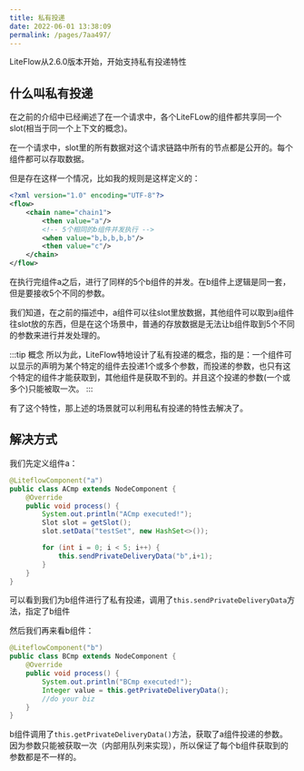 ```yaml
---
title: 私有投递
date: 2022-06-01 13:38:09
permalink: /pages/7aa497/
---
```


LiteFlow从2.6.0版本开始，开始支持私有投递特性



## 什么叫私有投递

在之前的介绍中已经阐述了在一个请求中，各个LiteFLow的组件都共享同一个slot(相当于同一个上下文的概念)。

在一个请求中，slot里的所有数据对这个请求链路中所有的节点都是公开的。每个组件都可以存取数据。

但是存在这样一个情况，比如我的规则是这样定义的：

```xml {6}
<?xml version="1.0" encoding="UTF-8"?>
<flow>
    <chain name="chain1">
        <then value="a"/>
        <!-- 5个相同的b组件并发执行 -->
        <when value="b,b,b,b,b"/>
        <then value="c"/>
    </chain>
</flow>
```

在执行完组件a之后，进行了同样的5个b组件的并发。在b组件上逻辑是同一套，但是要接收5个不同的参数。

我们知道，在之前的描述中，a组件可以往slot里放数据，其他组件可以取到a组件往slot放的东西，但是在这个场景中，普通的存放数据是无法让b组件取到5个不同的参数来进行并发处理的。


:::tip 概念
所以为此，LiteFlow特地设计了私有投递的概念，指的是：一个组件可以显示的声明为某个特定的组件去投递1个或多个参数，而投递的参数，也只有这个特定的组件才能获取到，其他组件是获取不到的。并且这个投递的参数(一个或多个)只能被取一次。
:::


有了这个特性，那上述的场景就可以利用私有投递的特性去解决了。



## 解决方式

我们先定义组件a：

```java {10}
@LiteflowComponent("a")
public class ACmp extends NodeComponent {
	@Override
	public void process() {
		System.out.println("ACmp executed!");
		Slot slot = getSlot();
		slot.setData("testSet", new HashSet<>());

		for (int i = 0; i < 5; i++) {
			this.sendPrivateDeliveryData("b",i+1);
		}
	}
}
```

可以看到我们为b组件进行了私有投递，调用了`this.sendPrivateDeliveryData`方法，指定了b组件



然后我们再来看b组件：

```java {6}
@LiteflowComponent("b")
public class BCmp extends NodeComponent {
	@Override
	public void process() {
		System.out.println("BCmp executed!");
		Integer value = this.getPrivateDeliveryData();
		//do your biz
	}
}
```

b组件调用了`this.getPrivateDeliveryData()`方法，获取了a组件投递的参数。因为参数只能被获取一次（内部用队列来实现），所以保证了每个b组件获取到的参数都是不一样的。
